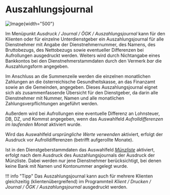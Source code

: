 # Auszahlungsjournal

![Image](img/image235.png){width="500"}

Im Menüpunkt *Ausdruck / Journal / ÖGK / Auszahlungsjournal* kann für den Klienten oder für einzelne Unterdienstgeber ein Auszahlungsjournal für alle Dienstnehmer mit Angabe der Dienstnehmernummer, des Namens, des Bruttobezugs, des Nettobezugs sowie eventueller Differenzen bei Aufrollungen ausgedruckt werden. Weiters wird durch Nichtangabe eines Bankkontos bei den Dienstnehmerstammdaten durch den Vermerk *bar* die Aus­zahlungsform angegeben.

Im Anschluss an die Summenzeile werden die einzelnen monatlichen Zahlungen an die österreichische Gesundheitskasse, an das Finanzamt sowie an die Gemeinden, angegeben. Dieses Auszahlungsjournal eignet sich als zusammenfassende Übersicht für den Dienstgeber, da darin alle Dienstnehmer mit Nummer, Namen und alle monatlichen Zahlungsverpflichtungen angeführt werden.

Außerdem wird bei Aufrollungen eine eventuelle Differenz an Lohnsteuer, DB, DZ, und Kommst angegeben, wenn das Auswahlfeld *Aufrolldifferenzen im laufenden Monat* aktiviert wurde.

Wird das Auswahlfeld *ursprüngliche Werte verwenden* aktiviert, erfolgt der Ausdruck vor Aufrolldifferenzen (betrifft aufgerollte Monate).

Ist in den Dienstgeberstammdaten das Auswahlfeld [*Münzliste*](../../Klientenstammdaten/Stammdaten%20Klient/Bank,%20Überweisung,%20Zahltag.md) aktiviert, erfolgt nach dem Ausdruck des Auszahlungsjournals der Ausdruck der Münzliste. Dabei werden nur jene Dienstnehmer berücksichtigt, bei denen keine Bank mit Namen und Kontonummer angelegt wurde.

!!! info "Tipp"
    Das Auszahlungsjournal kann auch für mehrere Klienten gleichzeitig (klientenübergreifend) im Programmteil *Klient / Drucken / Journal / ÖGK / Auszahlungsjournal* ausgedruckt werden.